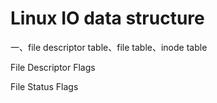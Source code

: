 # Linux IO data structure

一、file descriptor table、file table、inode table



File Descriptor Flags



File Status Flags

